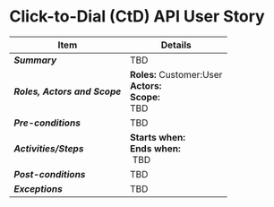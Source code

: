 # Click-to-Dial (CtD) API User Story

| **Item** | **Details** |
| ---- | ------- |
| ***Summary*** | TBD |
| ***Roles, Actors and Scope*** | **Roles:** Customer:User<br> **Actors:** <br> **Scope:**  <br>TBD  |
| ***Pre-conditions*** |TBD|
| ***Activities/Steps*** | **Starts when:** <br>**Ends when:**<br> TBD |
| ***Post-conditions*** | TBD  |
| ***Exceptions*** |  TBD  |

